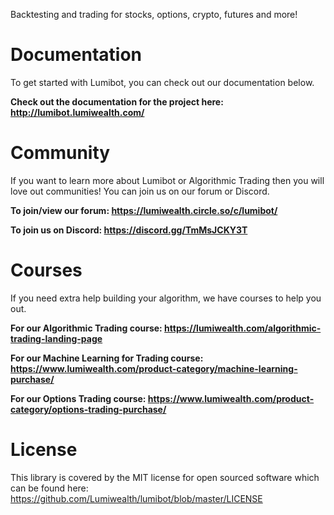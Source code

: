 Backtesting and trading for stocks, options, crypto, futures and more!

# Documentation

To get started with Lumibot, you can check out our documentation below.

**Check out the documentation for the project here: <http://lumibot.lumiwealth.com/>**

# Community

If you want to learn more about Lumibot or Algorithmic Trading then you will love out communities! You can join us on our forum or Discord.

**To join/view our forum: <https://lumiwealth.circle.so/c/lumibot/>**

**To join us on Discord: <https://discord.gg/TmMsJCKY3T>**

# Courses

If you need extra help building your algorithm, we have courses to help you out.

**For our Algorithmic Trading course: <https://lumiwealth.com/algorithmic-trading-landing-page>**

**For our Machine Learning for Trading course: <https://www.lumiwealth.com/product-category/machine-learning-purchase/>**

**For our Options Trading course: <https://www.lumiwealth.com/product-category/options-trading-purchase/>**

# License

This library is covered by the MIT license for open sourced software which can be found here: <https://github.com/Lumiwealth/lumibot/blob/master/LICENSE>
